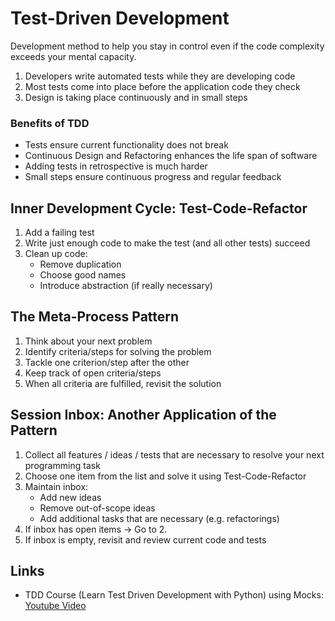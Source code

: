 # Test-Driven Development

Development method to help you stay in control even if the code complexity exceeds your mental capacity.

1. Developers write automated tests while they are developing code
2. Most tests come into place before the application code they check
3. Design is taking place continuously and in small steps

### Benefits of TDD

- Tests ensure current functionality does not break
- Continuous Design and Refactoring enhances the life span of software
- Adding tests in retrospective is much harder
- Small steps ensure continuous progress and regular feedback


## Inner Development Cycle: Test-Code-Refactor

1. Add a failing test 
2. Write just enough code to make the test (and all other tests) succeed
3. Clean up code:
   - Remove duplication
   - Choose good names
   - Introduce abstraction (if really necessary)


## The Meta-Process Pattern

1. Think about your next problem
2. Identify criteria/steps for solving the problem
3. Tackle one criterion/step after the other
4. Keep track of open criteria/steps
5. When all criteria are fulfilled, revisit the solution


## Session Inbox: Another Application of the Pattern

1. Collect all features / ideas / tests that are necessary 
   to resolve your next programming task
2. Choose one item from the list and solve it using Test-Code-Refactor
3. Maintain inbox:
   - Add new ideas
   - Remove out-of-scope ideas
   - Add additional tasks that are necessary (e.g. refactorings)
4. If inbox has open items -> Go to 2.
5. If inbox is empty, revisit and review current code and tests


## Links

- TDD Course (Learn Test Driven Development with Python) using Mocks: [Youtube Video](https://www.youtube.com/watch?v=eAPmXQ0dC7Q)